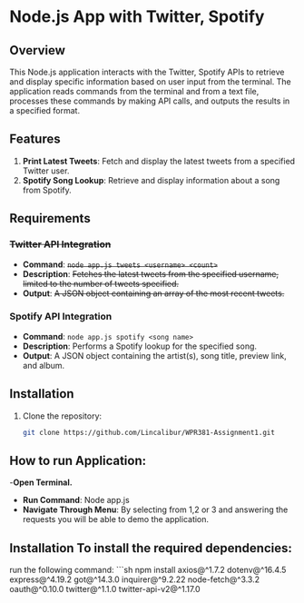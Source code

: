 # Node.js App with Twitter, Spotify

## Overview

This Node.js application interacts with the Twitter, Spotify APIs to retrieve and display specific information based on user input from the terminal. The application reads commands from the terminal and from a text file, processes these commands by making API calls, and outputs the results in a specified format.

## Features

1. **Print Latest Tweets**: Fetch and display the latest tweets from a specified Twitter user.
2. **Spotify Song Lookup**: Retrieve and display information about a song from Spotify.

## Requirements

### ~~Twitter API Integration~~

- **Command**: ~~`node app.js tweets <username> <count>`~~
- **Description**: ~~Fetches the latest tweets from the specified username, limited to the number of tweets specified.~~
- **Output**: ~~A JSON object containing an array of the most recent tweets.~~

### Spotify API Integration

- **Command**: `node app.js spotify <song name>`
- **Description**: Performs a Spotify lookup for the specified song.
- **Output**: A JSON object containing the artist(s), song title, preview link, and album.

## Installation

1. Clone the repository:
   ```sh
   git clone https://github.com/Lincalibur/WPR381-Assignment1.git

## How to run Application:
-**Open Terminal.**
- **Run Command**: Node app.js
- **Navigate Through Menu**: By selecting from 1,2 or 3 and answering the requests you will be able to demo the application.

## Installation To install the required dependencies: 
run the following command: ```sh npm install axios@^1.7.2 dotenv@^16.4.5 express@^4.19.2 got@^14.3.0 inquirer@^9.2.22 node-fetch@^3.3.2 oauth@^0.10.0 twitter@^1.1.0 twitter-api-v2@^1.17.0
